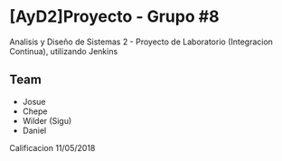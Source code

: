 # [AyD2]Proyecto - Grupo \#8
Analisis y Diseño de Sistemas 2 - Proyecto de Laboratorio (Integracion Continua), utilizando Jenkins

## Team
- Josue
- Chepe
- Wilder (Sigu)
- Daniel

Calificacion 11/05/2018
